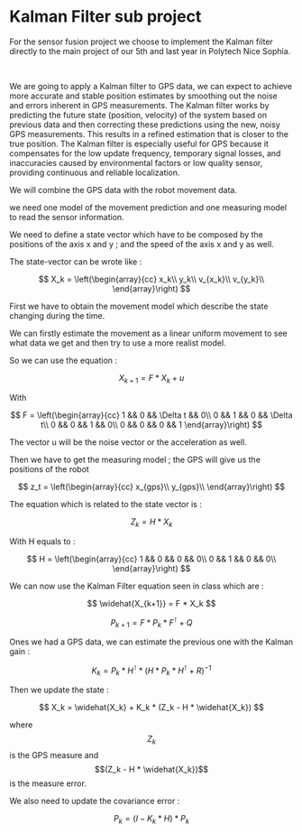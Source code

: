 # Kalman Filter sub project

For the sensor fusion project we choose to implement the Kalman filter directly to the main project of our 5th and last year in Polytech Nice Sophia.

<br />

We are going to apply a Kalman filter to GPS data, we can expect to achieve more accurate and stable position estimates by smoothing out the noise and errors inherent in GPS measurements. The Kalman filter works by predicting the future state (position, velocity) of the system based on previous data and then correcting these predictions using the new, noisy GPS measurements. This results in a refined estimation that is closer to the true position. The Kalman filter is especially useful for GPS because it compensates for the low update frequency, temporary signal losses, and inaccuracies caused by environmental factors or low quality sensor, providing continuous and reliable localization.

We will combine the GPS data with the robot movement data.

we need one model of the movement prediction and one measuring model to read the sensor information.

We need to define a state vector which have to be composed by the positions of the axis x and y ; and the speed of the axis x and y as well.

The state-vector can be wrote like :

$$
X_k =
\left(\begin{array}{cc} 
 x_k\\
y_k\\
v_{x_k}\\
v_{y_k}\\
\end{array}\right)
$$ 

First we have to obtain the movement model which describe the state changing during the time.

We can firstly estimate the movement as a linear uniform movement to see what data we get and then try to use a more realist model.

So we can use the equation : 

$$
X_{k+1} = F * X_k + u
$$

With 

$$
F = 
\left(\begin{array}{cc} 
 1 && 0 && \Delta t && 0\\
0 && 1 && 0 && \Delta t\\
0 && 0 && 1 && 0\\
0 && 0 && 0 && 1
\end{array}\right)
$$

The vector u will be the noise vector or the acceleration as well.

Then we have to get the measuring model ; the GPS will give us the positions of the robot

$$
z_t =
\left(\begin{array}{cc} 
 x_{gps}\\
y_{gps}\\
\end{array}\right)
$$ 

The equation which is related to the state vector is : 

$$
Z_k = H * X_k
$$

With H equals to : 

$$
H =
\left(\begin{array}{cc} 
 1 && 0 && 0 && 0\\
0 && 1 && 0 && 0\\
\end{array}\right)
$$

We can now use the Kalman Filter equation seen in class which are : 

$$
\widehat{X_{k+1}} = F * X_k
$$

$$
P_{k+1} = F * P_k * F^\intercal + Q
$$

Ones we had a GPS data, we can estimate the previous one with the Kalman gain : 

$$
K_k = P_k * H^\intercal * (H * P_k * H^\intercal + R)^{-1}
$$

Then we update the state :

$$
X_k = \widehat{X_k} + K_k * (Z_k - H * \widehat{X_k})
$$

where $$Z_k$$ is the GPS measure and $$(Z_k - H * \widehat{X_k})$$ is the measure error.

We also need to update the covariance error : 

$$
P_k = (I - K_k * H) * P_k
$$

